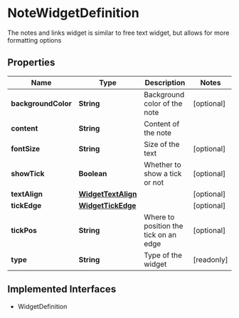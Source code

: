 

# NoteWidgetDefinition

The notes and links widget is similar to free text widget, but allows for more formatting options
## Properties

Name | Type | Description | Notes
------------ | ------------- | ------------- | -------------
**backgroundColor** | **String** | Background color of the note |  [optional]
**content** | **String** | Content of the note | 
**fontSize** | **String** | Size of the text |  [optional]
**showTick** | **Boolean** | Whether to show a tick or not |  [optional]
**textAlign** | [**WidgetTextAlign**](WidgetTextAlign.md) |  |  [optional]
**tickEdge** | [**WidgetTickEdge**](WidgetTickEdge.md) |  |  [optional]
**tickPos** | **String** | Where to position the tick on an edge |  [optional]
**type** | **String** | Type of the widget |  [readonly]


## Implemented Interfaces

* WidgetDefinition



